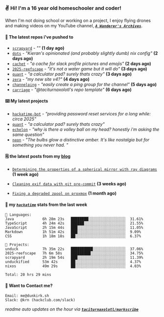 ### ✌️ Hi! I'm a 16 year old homeschooler and coder!

When I'm not doing school or working on a project, I enjoy flying drones and making videos on my YouTube channel, [**_`A Wanderer's Archives`_**](https://youtube.com/@wanderer.archives).

#### 👷 The latest repos i've pushed to

- [`scrapyard`](https://github.com/hackclub/scrapyard) - _""_ **(1 day ago)**
- [`dots`](https://github.com/taciturnaxolotl/dots) - _"Kieran's opinionated (and probably slightly dumb) nix config"_ **(2 days ago)**
- [`cachet`](https://github.com/taciturnaxolotl/cachet) - _"a cache for slack profile pictures and emojis"_ **(2 days ago)**
- [`2025-reefscape`](https://github.com/df1317/2025-reefscape) - _"it's not a water game but it will do"_ **(3 days ago)**
- [`quant`](https://github.com/taciturnaxolotl/quant) - _"a calculator pad? surely thats crazy"_ **(3 days ago)**
- [`zera`](https://github.com/taciturnaxolotl/zera) - _"my new site v4?"_ **(4 days ago)**
- [`channelping`](https://github.com/taciturnaxolotl/channelping) - _"easily create a ping group for the channel"_ **(5 days ago)**
- [`carriage`](https://github.com/taciturnaxolotl/carriage) - _"@taciturnaxolotl's repo template"_ **(6 days ago)**

#### ⌨️ My latest projects

- [`hackatime-bot`](https://github.com/taciturnaxolotl/hackatime-bot) - _"providing password reset services for a long while: circa 2025"_
- [`quant`](https://github.com/taciturnaxolotl/quant) - _"a calculator pad? surely thats crazy"_
- [`echelon`](https://github.com/taciturnaxolotl/echelon) - _"why is there a volley ball on my head? honestly i'm asking the same question"_
- [`neon`](https://github.com/taciturnaxolotl/neon) - _"The bulbs glow a distinctive amber. It's like nostalgia but for something you never had. "_

#### 🗒️ the latest posts from my [blog](https://dunkirk.sh)

- [`Determining the properties of a spherical mirror with ray diagrams`](https://dunkirk.sh/blog/spherical-ray-diagrams/) **(1 week ago)**

- [`Cleaning exif data with git pre-commit`](https://dunkirk.sh/blog/remove-exif-git-hook/) **(3 weeks ago)**

- [`Fixing a degraded zpool on proxmox`](https://dunkirk.sh/blog/degraded-zpool-proxmox/) **(1 month ago)**



#### 📡 my [_`hackatime`_](https://waka.hackclub.com) stats from the last week

```text
💾 Languages:
Java             6h 28m 23s   ████████░░░░░░░░░░░░░░░░░  31.61%
TypeScript       4h 24m 42s   ██████░░░░░░░░░░░░░░░░░░░  21.55%
JavaScript       2h 15m 44s   ███░░░░░░░░░░░░░░░░░░░░░░  11.05%
Markdown         1h 51m 42s   ███░░░░░░░░░░░░░░░░░░░░░░  9.09%
CSS              1h 18m 18s   ██░░░░░░░░░░░░░░░░░░░░░░░  6.37%

💼 Projects:
unduck           7h 35m 22s   ██████████░░░░░░░░░░░░░░░  37.06%
2025-reefscape   7h 6m 58s    █████████░░░░░░░░░░░░░░░░  34.75%
scrapyard        2h 19m 54s   ███░░░░░░░░░░░░░░░░░░░░░░  11.39%
unduckified      53m 42s      ██░░░░░░░░░░░░░░░░░░░░░░░  4.37%
nixos            49m 29s      ██░░░░░░░░░░░░░░░░░░░░░░░  4.03%

Total: 20 hrs 29 mins
```

#### 📮 Want to Contact me?

```text
Email: me@dunkirk.sh
Slack: @krn (hackclub.com/slack)
```

_readme auto updates on the hour via [**`taciturnaxolotl/markscribe`**](https://github.com/taciturnaxolotl/markscribe)_
